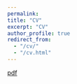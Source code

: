 ```yaml
---
permalink: 
title: "CV"
excerpt: "CV"
author_profile: true
redirect_from: 
  - "/cv/"
  - "/cv.html"
---
```



[pdf](https://github.com/BowenL1/BowenL1.github.io/blob/master/files/resume_bowenli.pdf)
